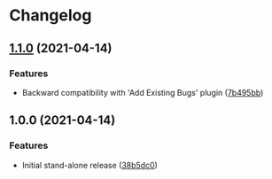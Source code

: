 # Changelog

## [1.1.0](https://www.github.com/fortify-ps/fortify-ssc-bugtracker-register-buglinks/compare/v1.0.0...v1.1.0) (2021-04-14)


### Features

* Backward compatibility with 'Add Existing Bugs' plugin ([7b495bb](https://www.github.com/fortify-ps/fortify-ssc-bugtracker-register-buglinks/commit/7b495bb22d502eb8286d9972eeb78419486c217b))

## 1.0.0 (2021-04-14)


### Features

* Initial stand-alone release ([38b5dc0](https://www.github.com/fortify-ps/fortify-ssc-bugtracker-register-buglinks/commit/38b5dc0b3e1b247dd28758747f1a4ace57f8c249))
